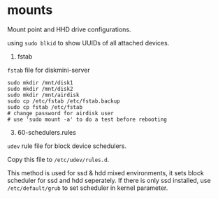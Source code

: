 mounts
======

Mount point and HHD drive configurations.

using `sudo blkid` to show UUIDs of all attached devices.

1. fstab

`fstab` file for diskmini-server

```
sudo mkdir /mnt/disk1
sudo mkdir /mnt/disk2
sudo mkdir /mnt/airdisk
sudo cp /etc/fstab /etc/fstab.backup
sudo cp fstab /etc/fstab
# change password for airdisk user
# use 'sudo mount -a' to do a test before rebooting
```

3. 60-schedulers.rules

`udev` rule file for block device schedulers.

Copy this file to `/etc/udev/rules.d`.

This method is used for ssd & hdd mixed environments, it sets block scheduler for ssd and hdd seperately. If there is only ssd installed, use `/etc/default/grub` to set scheduler in kernel parameter.
